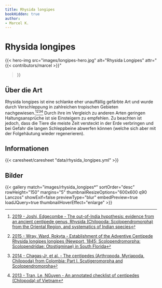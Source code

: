 ```yaml
---
title: Rhysida longipes
bookHidden: true
author:
- Marcel K.
---
```

# Rhysida longipes

{{< hero-img 
    src="images/longipes-hero.jpg" 
    alt="Rhysida Longipes" 
    attr="{{< contributors/marcel >}}" 
>}}

## Über die Art

Rhysida longipes ist eine schlanke eher unauffällig gefärbte Art und wurde durch Verschleppung in zahlreichen tropischen Gebieten nachgewiesen.[^2019-joshi][^2015-wray][^2014-chagas][^2013-tran] Durch ihre im Vergleich zu anderen Arten geringen Haltungsansprüche ist sie Einsteigern zu empfehlen. Zu beachten ist jedoch, dass die Tiere die meiste Zeit versteckt in der Erde verbringen und bei Gefahr die langen Schleppbeine abwerfen können (welche sich aber mit der Folgehäutung wieder regenerieren).

## Informationen

{{< caresheet/caresheet "data/rhysida_longipes.yml" >}}

## Bilder

{{< gallery match="images/rhysida_longipes*" sortOrder="desc" rowHeight="150" margins="5" thumbnailResizeOptions="600x600 q90 Lanczos" showExif=false previewType="blur" embedPreview=true loadJQuery=true thumbnailHoverEffect="enlarge" >}}

[^2019-joshi]: [2019 - Joshi, Edgecombe - The out-of-India hypothesis: evidence from an ancient centipede genus, Rhysida (Chilopoda: Scolopendromorpha) from the Oriental Region, and systematics of Indian species](https://www.researchgate.net/publication/345391650_The_out-of-India_hypothesis_evidence_from_an_ancient_centipede_genus_Rhysida_Chilopoda_Scolopendromorpha_from_the_Oriental_Region_and_systematics_of_Indian_species)
[^2015-wray]: [2015 - Wray, Ward, Rokyta - Establishment of the Adventive Centipede Rhysida longipes longipes (Newport, 1845; Scolopendromorpha: Scolopendridae: Otostigminae) in South Florida](https://journals.flvc.org/flaent/article/view/84460)
[^2014-chagas]: [2014 - Chagas-Jr, et al. - The centipedes (Arthropoda, Myriapoda, Chilopoda) from Colombia: Part I. Scutigeromorpha and Scolopendromorpha](https://www.biotaxa.org/Zootaxa/article/view/zootaxa.3779.2.2)
[^2013-tran]: [2013 - Tran, Le, NGuyen - An annotated checklist of centipedes (Chilopoda) of Vietnam](https://www.biotaxa.org/Zootaxa/article/view/zootaxa.3722.2.6)
